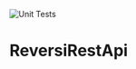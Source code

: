 ![Unit Tests](https://github.com/venraij/ReversiRestApi/actions/workflows/dotnet.yml/badge.svg)


# ReversiRestApi

